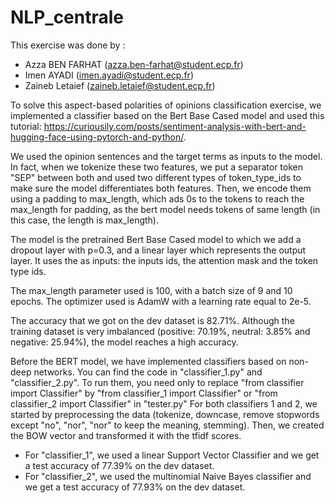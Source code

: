 # NLP_centrale

This exercise was done by : 

- Azza BEN FARHAT (azza.ben-farhat@student.ecp.fr)
- Imen AYADI (imen.ayadi@student.ecp.fr)
- Zaineb Letaief (zaineb.letaief@student.ecp.fr)


To solve this aspect-based polarities of opinions classification exercise, 
we implemented a classifier based on the Bert Base Cased model and used this tutorial: 
https://curiousily.com/posts/sentiment-analysis-with-bert-and-hugging-face-using-pytorch-and-python/.



We used the opinion sentences and the target terms as inputs to the model. 
In fact, when we tokenize these two features, we put a separator token "SEP" between both and 
used two different types of token_type_ids to make sure the model differentiates both features. 
Then, we encode them using a padding to max_length, which ads 0s to the tokens to reach the 
max_length for padding, as the bert model needs tokens of same length (in this case, the length is max_length).

The model is the pretrained Bert Base Cased model to which we add a dropout layer with p=0.3, and a linear layer which represents the output layer.
It uses the as inputs: the inputs ids, the attention mask and the token type ids.



The max_length parameter used is 100, with a batch size of 9 and 10 epochs.
The optimizer used is AdamW with a learning rate equal to 2e-5.

The accuracy that we got on the dev dataset is 82.71%. 
Although the training dataset is very imbalanced (positive: 70.19%, neutral: 3.85% and negative: 25.94%), the model reaches a high accuracy.

Before the BERT model, we have implemented classifiers based on non-deep networks. You can find the code in "classifier_1.py" and "classifier_2.py". 
To run them, you need only to replace "from classifier import Classifier" by "from classifier_1 import Classifier" or "from classifier_2 import Classifier" in "tester.py"
For both classifiers 1 and 2, we started by preprocessing the data (tokenize, downcase, remove stopwords except "no", "nor", "nor" to keep the meaning, stemming). 
Then, we created the BOW vector and transformed it with the tfidf scores. 
* For "classifier_1", we used a linear Support Vector Classifier and we get a test accuracy of 77.39% on the dev dataset.
* For "classifier_2", we used the multinomial Naive Bayes classifier and we get a test accuracy of 77.93% on the dev dataset.


